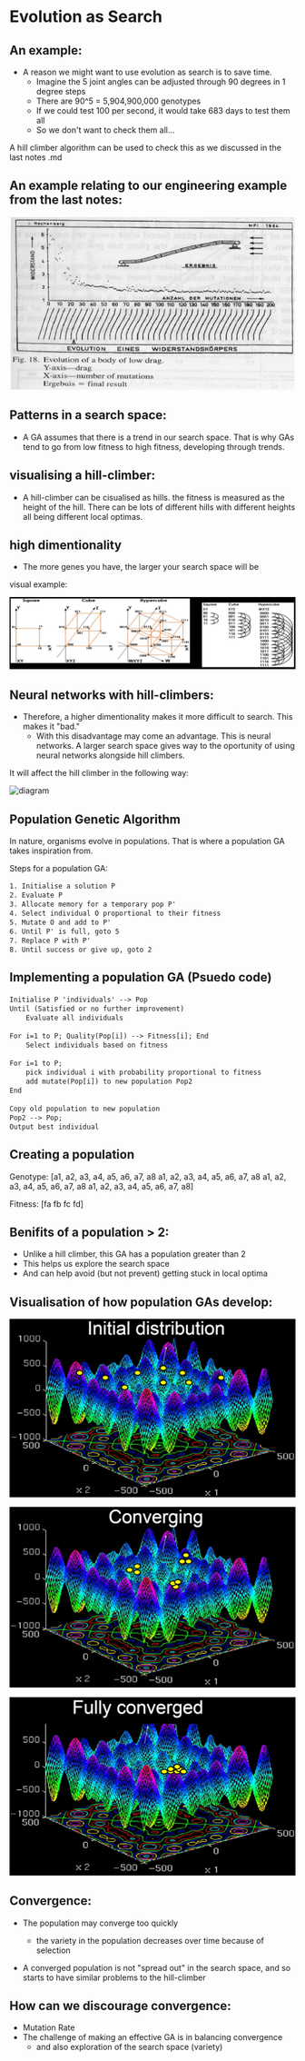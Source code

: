 # Evolution as Search

## An example:
- A reason we might want to use evolution as search is to save time.
    - Imagine the 5 joint angles can be adjusted through 90 degrees in 1 degree steps
    - There are 90^5 = 5,904,900,000 genotypes
    - If we could test 100 per second, it would take 683 days to test them all
    - So we don't want to check them all...

A hill climber algorithm can be used to check this as we discussed in the last notes .md

## An example relating to our engineering example from the last notes:

![diagram](./pictures/hill_climber_in_practice.PNG "An example of Ingo Rechenberg's evolution scenario using hill climbers")

## Patterns in a search space:

- A GA assumes that there is a trend in our search space. That is why GAs tend to go from low fitness to high fitness, developing through trends.

## visualising a hill-climber:

- A hill-climber can be cisualised as hills. the fitness is measured as the height of the hill. There can be lots of different hills with different heights all being different local optimas.

## high dimentionality

- The more genes you have, the larger your search space will be

visual example:

![diagram](./pictures/n_dimentionality_hill_climber.PNG "An example of how the number of genes can effect the size of the search space")

## Neural networks with hill-climbers:

- Therefore, a higher dimentionality makes it more difficult to search. This makes it "bad."
    - With this disadvantage may come an advantage. This is neural networks. A larger search space gives way to the oportunity of using neural networks alongside hill climbers.

It will affect the hill climber in the following way:

![diagram](./pictures/neural_nets_and_hill_climbers.PNG "An example of the effect that a neural network can have on a hill climber")

## Population Genetic Algorithm

In nature, organisms evolve in populations. That is where a population GA takes inspiration from.

Steps for a population GA:

    1. Initialise a solution P
    2. Evaluate P
    3. Allocate memory for a temporary pop P'
    4. Select individual O proportional to their fitness
    5. Mutate O and add to P'
    6. Until P' is full, goto 5
    7. Replace P with P'
    8. Until success or give up, goto 2

## Implementing a population GA (Psuedo code)

    Initialise P 'individuals' --> Pop
    Until (Satisfied or no further improvement)
        Evaluate all individuals
    
    For i=1 to P; Quality(Pop[i]) --> Fitness[i]; End
        Select individuals based on fitness
        
    For i=1 to P;
        pick individual i with probability proportional to fitness
        add mutate(Pop[i]) to new population Pop2
    End
        
    Copy old population to new population
    Pop2 --> Pop;
    Output best individual

## Creating a population

Genotype:
    [a1, a2, a3, a4, a5, a6, a7, a8
     a1, a2, a3, a4, a5, a6, a7, a8
     a1, a2, a3, a4, a5, a6, a7, a8
     a1, a2, a3, a4, a5, a6, a7, a8]

Fitness:
    [fa
     fb
     fc
     fd]

## Benifits of a population > 2:

- Unlike a hill climber, this GA has a population greater than 2
- This helps us explore the search space
- And can help avoid (but not prevent) getting stuck in local optima

## Visualisation of how population GAs develop:

![diagram](./pictures/population_ga_distribution1.PNG "Initial distribution of an initialised population GA")

![diagram](./pictures/population_ga_distribution2.PNG "Converged distribution of a population GA")

![diagram](./pictures/population_ga_distribution3.PNG "fully converged distribution of a population GA")

## Convergence:

- The population may converge too quickly
    - the variety in the population decreases over time because of selection

- A converged population is not "spread out" in the search space, and so starts to have similar problems to the hill-climber

## How can we discourage convergence:

- Mutation Rate
- The challenge of making an effective GA is in balancing convergence 
    - and also exploration of the search space (variety)
